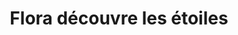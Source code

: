 ---
title: Flora découvre les étoiles
shop_url: https://librairie.bod.fr/flora-decouvre-les-etoiles-natalie-bock-9782322556069
lang: fr
description: Flora découvre les étoiles emmène ses petit·e·s lectrices et lecteurs dans le jardin de la petite fleur Flora qui découvre la beauté des étoiles dans le ciel nocturne. Un album pour enfants joliment illustré qui incite à la découverte du monde.
---